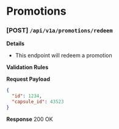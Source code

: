 # Promotions

### [POST] `/api/v1a/promotions/redeem`

__Details__
- This endpoint will redeem a promotion

__Validation Rules__

__Request Payload__
```json
{
  "id": 1234,
  "capsule_id": 43523
}
```

__Response__ 200 OK
